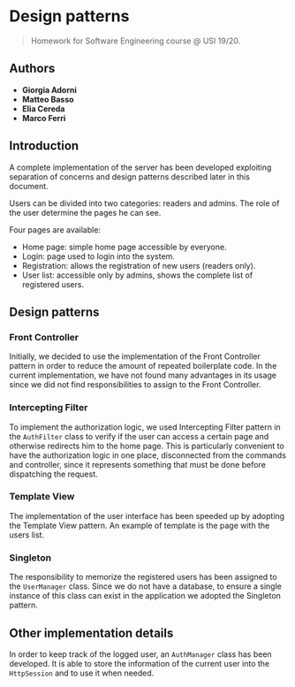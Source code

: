 # Design patterns

> Homework for Software Engineering course @ USI 19/20.

## Authors

* **Giorgia Adorni** 
* **Matteo Basso** 
* **Elia Cereda** 
* **Marco Ferri**

## Introduction

A complete implementation of the server has been developed exploiting separation of concerns and design patterns described later in this document.

Users can be divided into two categories: readers and admins. The role of the user determine the pages he can see.

Four pages are available:
- Home page: simple home page accessible by everyone.
- Login: page used to login into the system.
- Registration: allows the registration of new users (readers only).
- User list: accessible only by admins, shows the complete list of registered users.

## Design patterns

### Front Controller

Initially, we decided to use the implementation of the Front Controller pattern in order to reduce the amount of repeated boilerplate code. In the current implementation, we have not found many advantages in its usage since we did not find responsibilities to assign to the Front Controller.

### Intercepting Filter

To implement the authorization logic, we used Intercepting Filter pattern in the `AuthFilter` class to verify if the user can access a certain page and otherwise redirects him to the home page. This is particularly convenient to have the authorization logic in one place, disconnected from the commands and controller, since it represents something that must be done before dispatching the request.

### Template View

The implementation of the user interface has been speeded up by adopting the Template View pattern. An example of template is the page with the users list.

### Singleton

The responsibility to memorize the registered users has been assigned to the `UserManager` class. Since we do not have a database, to ensure a single instance of this class can exist in the application we adopted the Singleton pattern.

## Other implementation details

In order to keep track of the logged user, an `AuthManager` class has been developed. It is able to store the information of the current user into the `HttpSession` and to use it when needed.